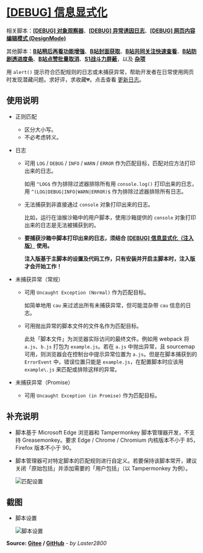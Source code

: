 # [[DEBUG] 信息显式化](https://greasyfork.org/zh-CN/scripts/429521)

相关脚本：**[[DEBUG] 对象观察器](https://greasyfork.org/zh-CN/scripts/430945)**、**[[DEBUG] 异常诱因日志](https://greasyfork.org/zh-CN/scripts/432924)**、**[[DEBUG] 网页内容编辑模式 (DesignMode)](https://greasyfork.org/zh-CN/scripts/430949)**

其他脚本：**[B站稍后再看功能增强](https://greasyfork.org/zh-CN/scripts/395456)**、**[B站封面获取](https://greasyfork.org/zh-CN/scripts/395575)**、**[B站共同关注快速查看](https://greasyfork.org/zh-CN/scripts/428453)**、**[B站防剧透进度条](https://greasyfork.org/zh-CN/scripts/411092)**、**[B站点赞批量取消](https://greasyfork.org/zh-CN/scripts/445754)**、**[S1战斗力屏蔽](https://greasyfork.org/zh-CN/scripts/394407)**，以及 **[杂项](https://greasyfork.org/zh-CN/scripts?language=all&set=470770)**

用 `alert()` 提示符合匹配规则的日志或未捕获异常，帮助开发者在日常使用网页时发现潜藏问题。求好评，求收藏💔。点击查看 [更新日志](https://gitee.com/liangjiancang/userscript/blob/master/script/ExplicitMessage/changelog.md)。

## 使用说明

* 正则匹配

  * 区分大小写。
  * 不必考虑转义。

* 日志

  * 可用 `LOG` / `DEBUG` / `INFO` / `WARN` / `ERROR` 作为匹配目标，匹配对应方法打印出来的日志。

    如用 `^LOG$` 作为排除过滤器排除所有用 `console.log()` 打印出来的日志，用 `^(LOG|DEBUG|INFO|WARN|ERROR)$` 作为排除过滤器排除所有日志。

  * 无法捕获到非直接通过 `console` 对象打印出来的日志。

    比如，运行在油猴沙箱中的用户脚本，使用沙箱提供的 `console` 对象打印出来的日志是无法被捕获到的。

  * **要捕获沙箱中脚本打印出来的日志，须结合 [[DEBUG] 信息显式化（注入版）](https://greasyfork.org/zh-CN/scripts/429525) 使用。**

    **注入版基于主脚本的设置及代码工作，只有安装并开启主脚本时，注入版才会开始工作！**

* 未捕获异常（常规）

  * 可用 `Uncaught Exception (Normal)` 作为匹配目标。

    如简单地用 `cau` 来过滤出所有未捕获异常，但可能混杂带 `cau` 信息的日志。

  * 可用抛出异常的脚本文件的文件名作为匹配目标。

    此处「脚本文件」为浏览器实际访问的最终文件。例如用 webpack 将 `a.js`、`b.js` 打包为 `example.js`。若在 `a.js` 中抛出异常，且 sourcemap 可用，则浏览器会在控制台中提示异常位置为 `a.js`。但是在脚本捕获到的 `ErrorEvent` 中，错误位置只能是 `example.js`，在配置脚本时应该用 `example\.js` 来匹配或排除这样的异常。

* 未捕获异常（Promise）

  * 可用 `Uncaught Exception (in Promise)` 作为匹配目标。

## 补充说明

* 脚本基于 Microsoft Edge 浏览器和 Tampermonkey 脚本管理器开发，不支持 Greasemonkey。要求 Edge / Chrome / Chromium 内核版本不小于 85，Firefox 版本不小于 90。
* 脚本管理器可对特定脚本的匹配规则进行自定义。若要保持该脚本常开，建议关闭「原始包括」并添加需要的「用户包括」（以 Tampermonkey 为例）。

  ![匹配设置](https://gitee.com/liangjiancang/userscript/raw/master/script/ExplicitMessage/screenshot/匹配设置-p)

## 截图

* 脚本设置

    ![脚本设置](https://gitee.com/liangjiancang/userscript/raw/master/script/ExplicitMessage/screenshot/脚本设置-p)

**Source: [Gitee](https://gitee.com/liangjiancang/userscript/tree/master/script/ExplicitMessage) / [GitHub](https://github.com/liangjiancang/userscript/tree/master/script/ExplicitMessage)** - *by Laster2800*
